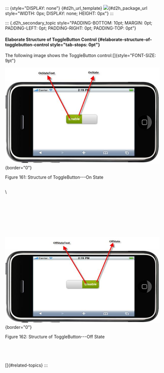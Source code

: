 ::: {style="DISPLAY: none"}
[](ms-xhelp:///?Id=d2h_url_template){#d2h_url_template} ![](!package_url!){#d2h_package_url style="WIDTH: 0px; DISPLAY: none; HEIGHT: 0px"}
:::

::: {.d2h_secondary_topic style="PADDING-BOTTOM: 10pt; MARGIN: 0pt; PADDING-LEFT: 0pt; PADDING-RIGHT: 0pt; PADDING-TOP: 0pt"}
#### Elaborate Structure of ToggleButton Control {#elaborate-structure-of-togglebutton-control style="tab-stops: 0pt"}

The following image shows the ToggleButton control:[]{style="FONT-SIZE: 9pt"}

![Description: C:\\Users\\thivyak\\Desktop\\markon.png](ImagesExt/image103_96.jpg){border="0"}

Figure 161: Structure of ToggleButton---On State

\
\

 

 

 

 

![Description: C:\\Users\\thivyak\\Desktop\\markoff.png](ImagesExt/image103_97.jpg){border="0"}

Figure 162: Structure of ToggleButton---Off State

 

 

[]{#related-topics}
:::
